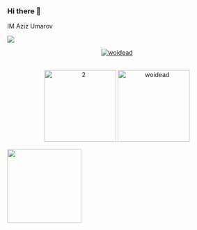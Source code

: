 ### Hi there 👋
<p align="start">IM Aziz Umarov</p>

![](https://komarev.com/ghpvc/?username=woidead)

<table>
  <tr>
    <p align="center"> <a href="https://github.com/ryo-ma/github-profile-trophy"><img src="https://github-profile-trophy.vercel.app/?username=woidead&theme=algolia&no-bg=true" alt="woidead" /></a> </p>     
   
  </tr>
</table>
<table> 
  <tr>
   
  
  <p align="center">
    <img src="https://github-readme-stats.vercel.app/api/top-langs/?username=woidead&theme=radical&layout=compact&hide=Jupyter%20Notebook" height=165  display=block  alt="2">
    <img src="https://github-readme-streak-stats.herokuapp.com/?user=woidead&theme=radical" height=165  alt="woidead"></td>
     
  </p>
  <p align="center">
    <img height="170" align="left" src="https://github-readme-stats.vercel.app/api?username=woidead&count_private=true&include_all_commits=true&theme=radical" />
  </p>
</table>
